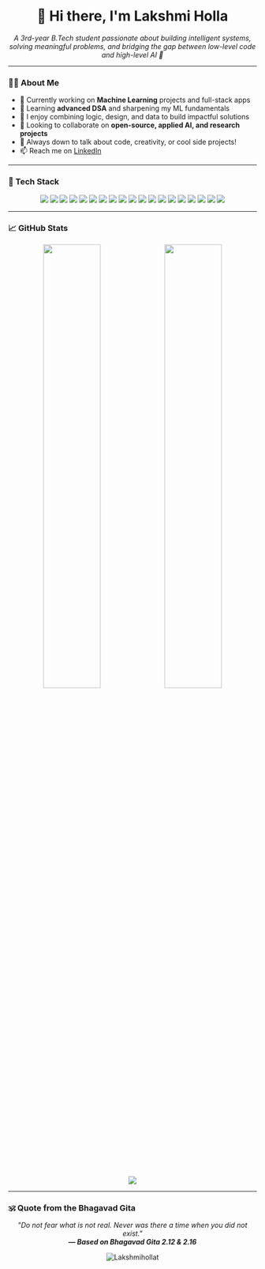 <h1 align="center"> 👋 Hi there, I'm Lakshmi Holla</h1>

<p align="center">
  <em>A 3rd-year B.Tech student passionate about building intelligent systems, solving meaningful problems, and bridging the gap between low-level code and high-level AI 🚀</em>
</p>

---

### 👩‍💻 About Me

- 🔭 Currently working on **Machine Learning** projects and full-stack apps  
- 🌱 Learning **advanced DSA** and sharpening my ML fundamentals  
- 🧠 I enjoy combining logic, design, and data to build impactful solutions  
- 🤝 Looking to collaborate on **open-source, applied AI, and research projects**  
- 💬 Always down to talk about code, creativity, or cool side projects!  
- 📫 Reach me on [LinkedIn](https://www.linkedin.com/in/lakshmi-holla-t/)

---

### 🧰 Tech Stack

<p align="center">
  <img src="https://img.shields.io/badge/C-%2300599C?style=for-the-badge&logo=c&logoColor=white&labelColor=1d1f27"/>
  <img src="https://img.shields.io/badge/C++-%2300599C?style=for-the-badge&logo=c%2B%2B&logoColor=white&labelColor=1d1f27"/>
  <img src="https://img.shields.io/badge/Java-%23ED8B00?style=for-the-badge&logo=java&logoColor=white&labelColor=1d1f27"/>
  <img src="https://img.shields.io/badge/Python-%233776AB?style=for-the-badge&logo=python&logoColor=white&labelColor=1d1f27"/>
  <img src="https://img.shields.io/badge/HTML-%23E34F26?style=for-the-badge&logo=html5&logoColor=white&labelColor=1d1f27"/>
  <img src="https://img.shields.io/badge/CSS-%231572B6?style=for-the-badge&logo=css3&logoColor=white&labelColor=1d1f27"/>
  <img src="https://img.shields.io/badge/JavaScript-%23F7DF1E?style=for-the-badge&logo=javascript&logoColor=black&labelColor=ffffff"/>
  <img src="https://img.shields.io/badge/Flask-%23000000?style=for-the-badge&logo=flask&logoColor=white&labelColor=1d1f27"/>
  <img src="https://img.shields.io/badge/MySQL-%234479A1?style=for-the-badge&logo=mysql&logoColor=white&labelColor=1d1f27"/>
  <img src="https://img.shields.io/badge/OpenCV-%235C3EE8?style=for-the-badge&logo=opencv&logoColor=white&labelColor=1d1f27"/>
  <img src="https://img.shields.io/badge/TensorFlow-%23FF6F00?style=for-the-badge&logo=tensorflow&logoColor=white&labelColor=1d1f27"/>
  <img src="https://img.shields.io/badge/PyTorch-%23EE4C2C?style=for-the-badge&logo=pytorch&logoColor=white&labelColor=1d1f27"/>
  <img src="https://img.shields.io/badge/Scikit--Learn-%23F7931E?style=for-the-badge&logo=scikit-learn&logoColor=white&labelColor=1d1f27"/>
  <img src="https://img.shields.io/badge/YOLOv8-%23000000?style=for-the-badge&logo=ultralytics&logoColor=white&labelColor=1d1f27"/>
  <img src="https://img.shields.io/badge/Whisper-%23000000?style=for-the-badge&logo=openai&logoColor=white&labelColor=1d1f27"/>
  <img src="https://img.shields.io/badge/Machine%20Learning-%2300C49A?style=for-the-badge&logo=academia&logoColor=white&labelColor=1d1f27"/>
  <img src="https://img.shields.io/badge/Deep%20Learning-%230072C6?style=for-the-badge&logo=deeplearning&logoColor=white&labelColor=1d1f27"/>
  <img src="https://img.shields.io/badge/Git-%23F05032?style=for-the-badge&logo=git&logoColor=white&labelColor=1d1f27"/>
  <img src="https://img.shields.io/badge/GitHub-%23181717?style=for-the-badge&logo=github&logoColor=white&labelColor=1d1f27"/>
</p>


---

### 📈 GitHub Stats

<p align="center">
  <img src="https://github-readme-stats-sigma-five.vercel.app/api?username=Lakshmihollat&show_icons=true&theme=react&hide_border=true" width="48%"/>
  <img src="https://github-readme-streak-stats.demolab.com/?user=Lakshmihollat&theme=react&hide_border=true" width="48%"/>
</p>

<p align="center">
  <img src="https://github-readme-stats-sigma-five.vercel.app/api/top-langs/?username=Lakshmihollat&layout=compact&theme=react&hide_border=true"/>
</p>

---

### 🕉️ Quote from the Bhagavad Gita

<p align="center">
  <em>"Do not fear what is not real. Never was there a time when you did not exist." <br><strong>— Based on Bhagavad Gita 2.12 & 2.16</strong></em>
</p>


<p align="center">
  <img src="https://komarev.com/ghpvc/?username=Lakshmihollat&label=Profile%20views&color=blueviolet&style=flat-square" alt="Lakshmihollat" />
</p>

